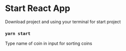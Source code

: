# Start React App

Download project and using your terminal for start project

### `yarn start`

Type name of coin in input for sorting coins
